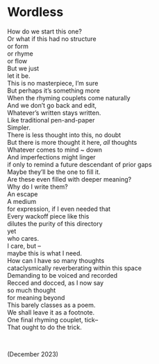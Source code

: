 # Wordless
<!-- #QUARK live! -->

How do we start this one?  
Or what if this had no structure  
or form  
or rhyme  
or flow  
But we just  
let it be.  
This is no masterpiece, I’m sure  
But perhaps it’s something more  
When the rhyming couplets come naturally  
And we don’t go back and edit,  
Whatever’s written stays written.  
Like traditional pen-and-paper  
Simpler.  
There is less thought into this, no doubt  
But there is more thought it here, *all* thoughts  
Whatever comes to mind ~ down  
And imperfections might linger  
if only to remind a future descendant of prior gaps  
Maybe they’ll be the one to fill it.  
Are these even filled with deeper meaning?  
Why do I write them?  
An escape  
A medium  
for expression, if I even needed that  
Every wackoff piece like this  
dilutes the purity of this directory  
yet  
who cares.  
I care, but –  
maybe this is what I need.  
How can I have so many thoughts  
cataclysmically reverberating within this space  
Demanding to be voiced and recorded  
Recced and docced, as I now say  
so much thought  
for meaning beyond  
This barely classes as a poem.  
We shall leave it as a footnote.  
One final rhyming couplet, tick–  
That ought to do the trick.  


<br>


(December 2023)

<!-- #QUARK
EXPORT: poetry/wordless
STYLE: poetry
INDEX: poetry
YEAR: 23
DEC: 12
-->
